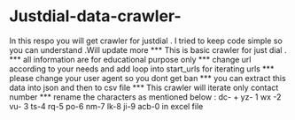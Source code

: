 # Justdial-data-crawler-
In this respo you will get crawler for justdial . I tried to keep code simple so you can understand .Will update more 
*** This is basic crawler for just dial .
*** all information are for educational purpose only 
*** change url according to your needs and add loop into start_urls for iterating urls 
*** please change your user agent so you dont get ban 
*** you can extract this data into json and then to csv file 
*** This crawler will iterate only contact number 
*** rename the characters as mentioned below :
dc- +
yz- 1
wx -2 
vu- 3
ts-4
rq-5
po-6
nm-7
lk-8
ji-9
acb-0 in excel file 
